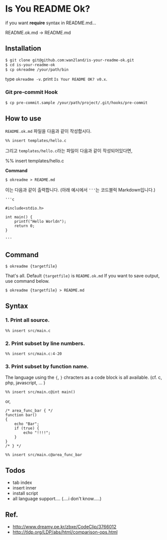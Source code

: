 Is You README Ok?
===

if you want **require** syntax in README.md...

README.ok.md -> README.md

## Installation

```sh
$ git clone git@github.com:wan2land/is-your-readme-ok.git
$ cd is-your-readme-ok
$ cp okreadme /your/path/bin
```

type `okreadme -v`. print `Is Your README OK? v0.x`.

### Git pre-commit Hook

```sh
$ cp pre-commit.sample /your/path/project/.git/hooks/pre-commit
```

## How to use

`README.ok.md` 파일을 다음과 같이 작성합시다.

```
%% insert templates/hello.c
```

그리고 `templates/hello.c`라는 파일이 다음과 같이 작성되어있다면,

%% insert templates/hello.c

**Command**

```
$ okreadme > README.md
```

이는 다음과 같이 출력합니다. (아래 예시에서 `'''`는 코드블럭 Markdown입니다.)

```
'''c

#include<stdio.h>

int main() {
	printf("Hello Worldn");
	return 0;
}

'''
```

## Command

```
$ okreadme {targetfile}
```

That's all. Default `{targetfile}` is `README.ok.md`
If you want to save output, use command below.

```
$ okreadme {targetfile} > README.md
```

## Syntax

### 1. Print all source.

```
%% insert src/main.c
```

### 2. Print subset by line numbers.

```
%% insert src/main.c:4-20
```

### 3. Print subset by function name.

The language using the `{`, `}` chracters as a code block is all available.
(cf. c, php, javascript, ... )

```
%% insert src/main.c@int main()
```

or,

```
/* area_func_bar { */
function bar()
{
	echo "Bar";
	if (true) {
		echo "!!!!";
	}
}
/* } */
```

```
%% insert src/main.c@area_func_bar
```

## Todos

- tab index
- insert inner
- install script
- all language support.... (....i don't know.....)

## Ref.

- http://www.dreamy.pe.kr/zbxe/CodeClip/3766012
- http://tldp.org/LDP/abs/html/comparison-ops.html
